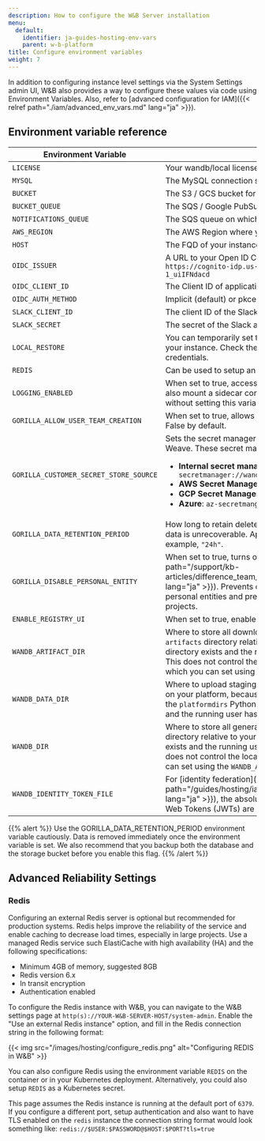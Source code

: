 ```yaml
---
description: How to configure the W&B Server installation
menu:
  default:
    identifier: ja-guides-hosting-env-vars
    parent: w-b-platform
title: Configure environment variables
weight: 7
---
```


In addition to configuring instance level settings via the System Settings admin UI, W&B also provides a way to configure these values via code using Environment Variables. Also, refer to [advanced configuration for IAM]({{< relref path="./iam/advanced_env_vars.md" lang="ja" >}}).

## Environment variable reference

| Environment Variable             | Description                                                                                                                                                                              |
|----------------------------------|------------------------------------------------------------------------------------------------------------------------------------------------------------------------------------------|
| `LICENSE`                          | Your wandb/local license                                                                                                                                                                 |
| `MYSQL`                            | The MySQL connection string                                                                                                                                                              |
| `BUCKET`                           | The S3 / GCS bucket for storing data                                                                                                                                                     |
| `BUCKET_QUEUE`                     | The SQS / Google PubSub queue for object creation events                                                                                                                                 |
| `NOTIFICATIONS_QUEUE`              | The SQS queue on which to publish run events                                                                                                                                             |
| `AWS_REGION`                       | The AWS Region where your bucket lives                                                                                                                                                   |
| `HOST`                             | The FQD of your instance, that is `https://my.domain.net`                                                                                                       |
| `OIDC_ISSUER`                      | A URL to your Open ID Connect identity provider, that is `https://cognito-idp.us-east-1.amazonaws.com/us-east-1_uiIFNdacd` |
| `OIDC_CLIENT_ID`                   | The Client ID of application in your identity provider                                                                                                                                   |
| `OIDC_AUTH_METHOD`                 | Implicit (default) or pkce, see below for more context                                                                                                                                   |
| `SLACK_CLIENT_ID`                  | The client ID of the Slack application you want to use for alerts                                                                                                                        |
| `SLACK_SECRET`                     | The secret of the Slack application you want to use for alerts                                                                                                                           |
| `LOCAL_RESTORE`                    | You can temporarily set this to true if you're unable to access your instance. Check the logs from the container for temporary credentials.                                              |
| `REDIS`                            | Can be used to setup an external REDIS instance with W&B.                                                                                                                                |
| `LOGGING_ENABLED`                  | When set to true, access logs are streamed to stdout. You can also mount a sidecar container and tail `/var/log/gorilla.log` without setting this variable.                              |
| `GORILLA_ALLOW_USER_TEAM_CREATION` | When set to true, allows non-admin users to create a new team. False by default.                                                                                                         |
| `GORILLA_CUSTOMER_SECRET_STORE_SOURCE` | Sets the secret manager for storing team secrets used by W&B Weave. These secret managers are supported: <ul><li><b>Internal secret manager</b> (default): <code>k8s-secretmanager://wandb-secret</code></li><li><b>AWS Secret Manager</b>: <code>aws-secretmanager</code></li><li><b>GCP Secret Manager</b>: <code>gcp-secretmanager</code></li><li><b>Azure</b>: <code>az-secretmanger</code></li><ul>  |
| `GORILLA_DATA_RETENTION_PERIOD`    | How long to retain deleted data from runs in hours. Deleted run data is unrecoverable. Append an `h` to the input value. For example, `"24h"`. |
| `GORILLA_DISABLE_PERSONAL_ENTITY`  | When set to true, turns off [personal entities]({{< relref path="/support/kb-articles/difference_team_entity_user_entity_mean_me.md" lang="ja" >}}). Prevents creation of new personal projects in their personal entities and prevents writing to existing personal projects. |
| `ENABLE_REGISTRY_UI`               | When set to true, enables the new W&B Registry UI.            |
| `WANDB_ARTIFACT_DIR`               | Where to store all downloaded artifacts. If unset, defaults to the `artifacts` directory relative to your training script. Make sure this directory exists and the running user has permission to write to it. This does not control the location of generated metadata files, which you can set using the `WANDB_DIR` environment variable. |
| `WANDB_DATA_DIR`                   | Where to upload staging artifacts. The default location depends on your platform, because it uses the value of `user_data_dir` from the `platformdirs` Python package. Make sure this directory exists and the running user has permission to write to it. |
| `WANDB_DIR`                        | Where to store all generated files. If unset, defaults to the `wandb` directory relative to your training script. Make sure this directory exists and the running user has permission to write to it. This does not control the location of downloaded artifacts, which you can set using the `WANDB_ARTIFACT_DIR` environment variable. |
| `WANDB_IDENTITY_TOKEN_FILE`        | For [identity federation]({{< relref path="/guides/hosting/iam/authentication/identity_federation.md" lang="ja" >}}), the absolute path to the local directory where Java Web Tokens (JWTs) are stored. |
{{% alert %}}
Use the GORILLA_DATA_RETENTION_PERIOD environment variable cautiously. Data is removed immediately once the environment variable is set. We also recommend that you backup both the database and the storage bucket before you enable this flag.
{{% /alert %}}

## Advanced Reliability Settings

### Redis

Configuring an external Redis server is optional but recommended for production systems. Redis helps improve the reliability of the service and enable caching to decrease load times, especially in large projects. Use a managed Redis service such ElastiCache with high availability (HA) and the following specifications:

- Minimum 4GB of memory, suggested 8GB
- Redis version 6.x
- In transit encryption
- Authentication enabled

To configure the Redis instance with W&B, you can navigate to the W&B settings page at `http(s)://YOUR-W&B-SERVER-HOST/system-admin`. Enable the "Use an external Redis instance" option, and fill in the Redis connection string in the following format:

{{< img src="/images/hosting/configure_redis.png" alt="Configuring REDIS in W&B" >}}

You can also configure Redis using the environment variable `REDIS` on the container or in your Kubernetes deployment. Alternatively, you could also setup `REDIS` as a Kubernetes secret.

This page assumes the Redis instance is running at the default port of `6379`. If you configure a different port, setup authentication and also want to have TLS enabled on the `redis` instance the connection string format would look something like: `redis://$USER:$PASSWORD@$HOST:$PORT?tls=true`
